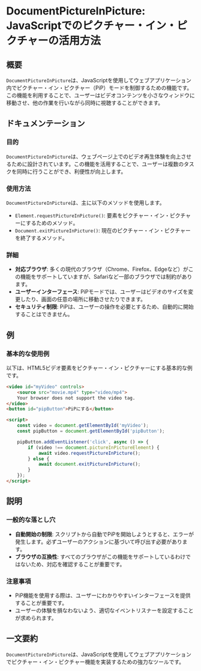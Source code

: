 <!--
Meta Description: # DocumentPictureInPicture: JavaScriptでのピクチャー・イン・ピクチャーの活用方法 ## 概要 `DocumentPictureInPicture`は、JavaScriptを使用してウェブアプリケーション内でピクチャー・イン・ピクチャー（PiP）モードを制御するた...
Meta Keywords: video, documentpictureinpicture, document, pipbutton, requestpictureinpicture
-->

# DocumentPictureInPicture: JavaScriptでのピクチャー・イン・ピクチャーの活用方法

## 概要
`DocumentPictureInPicture`は、JavaScriptを使用してウェブアプリケーション内でピクチャー・イン・ピクチャー（PiP）モードを制御するための機能です。この機能を利用することで、ユーザーはビデオコンテンツを小さなウィンドウに移動させ、他の作業を行いながら同時に視聴することができます。

## ドキュメンテーション

### 目的
`DocumentPictureInPicture`は、ウェブページ上でのビデオ再生体験を向上させるために設計されています。この機能を活用することで、ユーザーは複数のタスクを同時に行うことができ、利便性が向上します。

### 使用方法
`DocumentPictureInPicture`は、主に以下のメソッドを使用します。

- `Element.requestPictureInPicture()`: 要素をピクチャー・イン・ピクチャーにするためのメソッド。
- `Document.exitPictureInPicture()`: 現在のピクチャー・イン・ピクチャーを終了するメソッド。

### 詳細
- **対応ブラウザ**: 多くの現代のブラウザ（Chrome、Firefox、Edgeなど）がこの機能をサポートしていますが、Safariなど一部のブラウザでは制約があります。
- **ユーザーインターフェース**: PiPモードでは、ユーザーはビデオのサイズを変更したり、画面の任意の場所に移動させたりできます。
- **セキュリティ制限**: PiPは、ユーザーの操作を必要とするため、自動的に開始することはできません。

## 例

### 基本的な使用例
以下は、HTML5ビデオ要素をピクチャー・イン・ピクチャーにする基本的な例です。

```html
<video id="myVideo" controls>
    <source src="movie.mp4" type="video/mp4">
    Your browser does not support the video tag.
</video>
<button id="pipButton">PiPにする</button>

<script>
    const video = document.getElementById('myVideo');
    const pipButton = document.getElementById('pipButton');

    pipButton.addEventListener('click', async () => {
        if (video !== document.pictureInPictureElement) {
            await video.requestPictureInPicture();
        } else {
            await document.exitPictureInPicture();
        }
    });
</script>
```

## 説明

### 一般的な落とし穴
- **自動開始の制限**: スクリプトから自動でPiPを開始しようとすると、エラーが発生します。必ずユーザーのアクションに基づいて呼び出す必要があります。
- **ブラウザの互換性**: すべてのブラウザがこの機能をサポートしているわけではないため、対応を確認することが重要です。

### 注意事項
- PiP機能を使用する際は、ユーザーにわかりやすいインターフェースを提供することが重要です。
- ユーザーの体験を損なわないよう、適切なイベントリスナーを設定することが求められます。

## 一文要約
`DocumentPictureInPicture`は、JavaScriptを使用してウェブアプリケーションでピクチャー・イン・ピクチャー機能を実装するための強力なツールです。